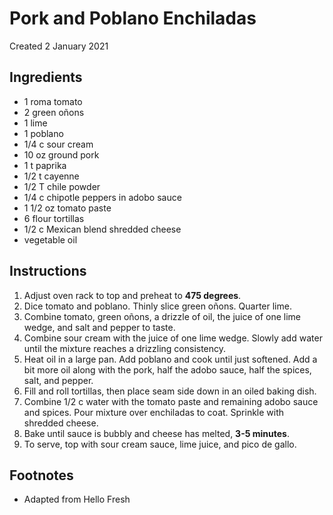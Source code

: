 # Pork and Poblano Enchiladas
Created 2 January 2021

## Ingredients

- 1 roma tomato
- 2 green oñons
- 1 lime
- 1 poblano
- 1/4 c sour cream
- 10 oz ground pork
- 1 t paprika
- 1/2 t cayenne
- 1/2 T chile powder
- 1/4 c chipotle peppers in adobo sauce
- 1 1/2 oz tomato paste
- 6 flour tortillas
- 1/2 c Mexican blend shredded cheese
- vegetable oil

## Instructions

1. Adjust oven rack to top and preheat to **475 degrees**.
2. Dice tomato and poblano. Thinly slice green oñons. Quarter lime.
3. Combine tomato, green oñons, a drizzle of oil, the juice of one lime wedge, and salt and pepper to taste.
4. Combine sour cream with the juice of one lime wedge. Slowly add water until the mixture reaches a drizzling consistency.
5. Heat oil in a large pan. Add poblano and cook until just softened. Add a bit more oil along with the pork, half the adobo sauce, half the spices, salt, and pepper.
6. Fill and roll tortillas, then place seam side down in an oiled baking dish.
7. Combine 1/2 c water with the tomato paste and remaining adobo sauce and spices. Pour mixture over enchiladas to coat. Sprinkle with shredded cheese.
8. Bake until sauce is bubbly and cheese has melted, **3-5 minutes**.
9. To serve, top with sour cream sauce, lime juice, and pico de gallo.

## Footnotes

- Adapted from Hello Fresh
